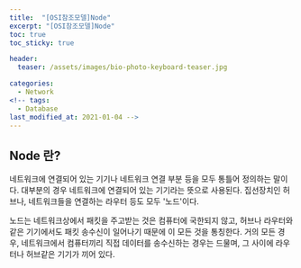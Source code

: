 ```yaml
---
title:  "[OSI참조모델]Node"
excerpt: "[OSI참조모델]Node"
toc: true
toc_sticky: true

header:
  teaser: /assets/images/bio-photo-keyboard-teaser.jpg

categories:
  - Network
<!-- tags:
  - Database 
last_modified_at: 2021-01-04 -->
---
```

## Node 란?

네트워크에 연결되어 있는 기기나 네트워크 연결 부분 등을 모두 통틀어 정의하는 말이다. 대부분의 경우 네트워크에 연결되어 있는 기기라는 뜻으로 사용된다.
집선장치인 허브나, 네트워크들을 연결하는 라우터 등도 모두 '노드'이다. 

노드는 네트워크상에서 패킷을 주고받는 것은 컴퓨터에 국한되지 않고, 허브나 라우터와 같은 기기에서도 패킷 송수신이 일어나기 때문에 이 모든 것을 통칭한다.
거의 모든 경우, 네트워크에서 컴퓨터끼리 직접 데이터를 송수신하는 경우는 드물며, 그 사이에 라우터나 허브같은 기기가 끼어 있다.


